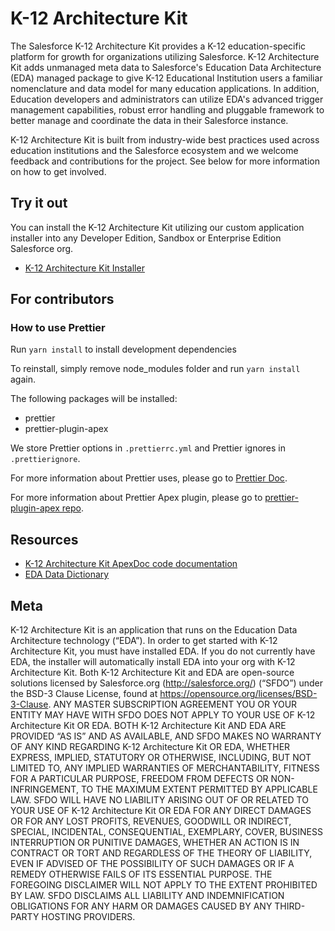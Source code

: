 # K-12 Architecture Kit

The Salesforce K-12 Architecture Kit provides a K-12 education-specific platform for growth for organizations utilizing Salesforce. K-12 Architecture Kit adds unmanaged meta data to Salesforce's Education Data Architecture (EDA) managed package to give K-12 Educational Institution users a familiar nomenclature and data model for many education applications. In addition, Education developers and administrators can utilize EDA's advanced trigger management capabilities, robust error handling and pluggable framework to better manage and coordinate the data in their Salesforce instance.

K-12 Architecture Kit is built from industry-wide best practices used across education institutions and the Salesforce ecosystem and we welcome feedback and contributions for the project. See below for more information on how to get involved.

## Try it out

You can install the K-12 Architecture Kit utilizing our custom application installer into any Developer Edition, Sandbox or Enterprise Edition Salesforce org.

* <a href="https://install.salesforce.org/products/k12" target="_blank">K-12 Architecture Kit Installer</a>

## For contributors

### How to use Prettier

Run `yarn install` to install development dependencies

To reinstall, simply remove node_modules folder and run `yarn install` again.

The following packages will be installed:

* prettier
* prettier-plugin-apex

We store Prettier options in `.prettierrc.yml` and Prettier ignores in `.prettierignore`.

For more information about Prettier uses, please go to <a href="https://prettier.io/docs/en/index.html" target="_blank">Prettier Doc</a>.

For more information about Prettier Apex plugin, please go to <a href="https://github.com/dangmai/prettier-plugin-apex" target="_blank">prettier-plugin-apex repo</a>.

## Resources

* <a href="http://developer.salesforce.org/EDA/ApexDocumentation/" target="_blank">K-12 Architecture Kit ApexDoc code documentation</a>
* <a href="https://salesforce.quip.com/cAJzAnydf6gp" target="_blank">EDA Data Dictionary</a>

## Meta

K-12 Architecture Kit is an application that runs on the Education Data Architecture technology (“EDA”). In order to get started with K-12 Architecture Kit, you must have installed EDA. If you do not currently have EDA, the installer will automatically install EDA into your org with K-12 Architecture Kit. Both K-12 Architecture Kit and EDA are open-source solutions licensed by Salesforce.org (http://salesforce.org/) (“SFDO”) under the BSD-3 Clause License, found at https://opensource.org/licenses/BSD-3-Clause. ANY MASTER SUBSCRIPTION AGREEMENT YOU OR YOUR ENTITY MAY HAVE WITH SFDO DOES NOT APPLY TO YOUR USE OF K-12 Architecture Kit OR EDA. BOTH K-12 Architecture Kit AND EDA ARE PROVIDED “AS IS” AND AS AVAILABLE, AND SFDO MAKES NO WARRANTY OF ANY KIND REGARDING K-12 Architecture Kit OR EDA, WHETHER EXPRESS, IMPLIED, STATUTORY OR OTHERWISE, INCLUDING, BUT NOT LIMITED TO, ANY IMPLIED WARRANTIES OF MERCHANTABILITY, FITNESS FOR A PARTICULAR PURPOSE, FREEDOM FROM DEFECTS OR NON-INFRINGEMENT, TO THE MAXIMUM EXTENT PERMITTED BY APPLICABLE LAW.
SFDO WILL HAVE NO LIABILITY ARISING OUT OF OR RELATED TO YOUR USE OF K-12 Architecture Kit OR EDA FOR ANY DIRECT DAMAGES OR FOR ANY LOST PROFITS, REVENUES, GOODWILL OR INDIRECT, SPECIAL, INCIDENTAL, CONSEQUENTIAL, EXEMPLARY, COVER, BUSINESS INTERRUPTION OR PUNITIVE DAMAGES, WHETHER AN ACTION IS IN CONTRACT OR TORT AND REGARDLESS OF THE THEORY OF LIABILITY, EVEN IF ADVISED OF THE POSSIBILITY OF SUCH DAMAGES OR IF A REMEDY OTHERWISE FAILS OF ITS ESSENTIAL PURPOSE. THE FOREGOING DISCLAIMER WILL NOT APPLY TO THE EXTENT PROHIBITED BY LAW. SFDO DISCLAIMS ALL LIABILITY AND INDEMNIFICATION OBLIGATIONS FOR ANY HARM OR DAMAGES CAUSED BY ANY THIRD-PARTY HOSTING PROVIDERS.

